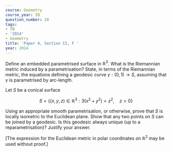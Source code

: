 ```yaml
---
course: Geometry
course_year: IB
question_number: 28
tags:
- IB
- '2014'
- Geometry
title: 'Paper 4, Section II, F '
year: 2014
---
```




Define an embedded parametrised surface in $\mathbb{R}^{3}$. What is the Riemannian metric induced by a parametrisation? State, in terms of the Riemannian metric, the equations defining a geodesic curve $\gamma:(0,1) \rightarrow S$, assuming that $\gamma$ is parametrised by arc-length.

Let $S$ be a conical surface

$$S=\left\{(x, y, z) \in \mathbb{R}^{3}: 3\left(x^{2}+y^{2}\right)=z^{2}, \quad z>0\right\}$$

Using an appropriate smooth parametrisation, or otherwise, prove that $S$ is locally isometric to the Euclidean plane. Show that any two points on $S$ can be joined by a geodesic. Is this geodesic always unique (up to a reparametrisation)? Justify your answer.

[The expression for the Euclidean metric in polar coordinates on $\mathbb{R}^{2}$ may be used without proof.]